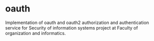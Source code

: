 # oauth
Implementation of oauth and oauth2 authorization and authentication service for Security of information systems project at Faculty of organization and informatics.
